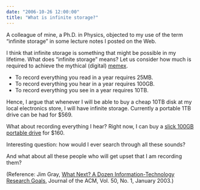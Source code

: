 ```yaml
---
date: "2006-10-26 12:00:00"
title: "What is infinite storage?"
---
```




A colleague of mine, a Ph.D. in Physics, objected to my use of the term &ldquo;infinite storage&rdquo; in some lecture notes I posted on the Web.

I think that infinite storage is something that might be possible in my lifetime. What does &ldquo;infinite storage&rdquo; means? Let us consider how much is required to achieve the mythical (digital) [memex](https://en.wikipedia.org/wiki/Memex).

- To record everything you read in a year requires 25MB.
- To record everything you hear in a year requires 100GB.
- To record everything you see in a year requires 10TB.


Hence, I argue that whenever I will be able to buy a cheap 10TB disk at my local electronics store, I will have infinite storage. Currently a portable 1TB drive can be had for $569.

What about recording everything I hear? Right now, I can buy a [slick 100GB portable drive](https://www.amazon.com/Seagate-Portable-External-Drive-9W3638-556/dp/B0006TIF2K) for $160.

Interesting question: how would I ever search through all these sounds?

And what about all these people who will get upset that I am recording them?

(Reference: Jim Gray, [What Next? A Dozen Information-Technology Research Goals](http://dl.acm.org/citation.cfm?id=602401&amp;dl=ACM&amp;coll=portal), Journal of the ACM, Vol. 50, No. 1, January 2003.)

